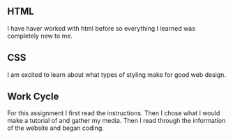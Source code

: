 ## HTML
I have haver worked with html before so everything I learned was completely new to me.

## CSS
I am excited to learn about what types of styling make for good web design.

## Work Cycle
For this assignment I first read the instructions. Then I chose what I would make a tutorial of and gather my media. Then I read through the information of the website and began coding. 
